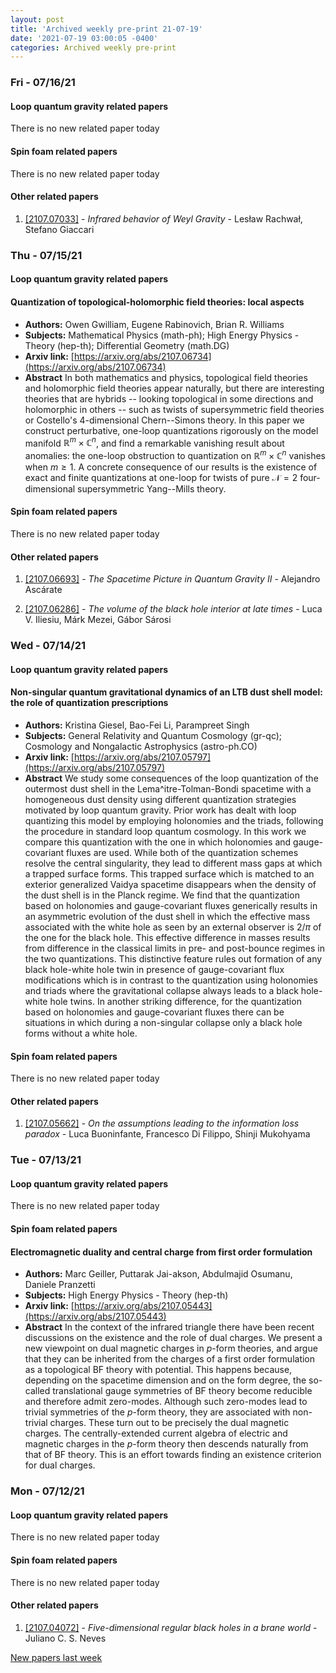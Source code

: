 ```yaml
---
layout: post
title: 'Archived weekly pre-print 21-07-19'
date: '2021-07-19 03:00:05 -0400'
categories: Archived weekly pre-print
---
```



### Fri - 07/16/21

#### Loop quantum gravity related papers

There is no new related paper today 

#### Spin foam related papers

There is no new related paper today 



#### Other related papers

1. [[2107.07033]](https://arxiv.org/abs/2107.07033) - *Infrared behavior of Weyl Gravity* - Lesław Rachwał, Stefano Giaccari



### Thu - 07/15/21

#### Loop quantum gravity related papers

#### **Quantization of topological-holomorphic field theories: local aspects**
 - **Authors:** Owen Gwilliam, Eugene Rabinovich, Brian R. Williams
 - **Subjects:** Mathematical Physics (math-ph); High Energy Physics - Theory (hep-th); Differential Geometry (math.DG)
 - **Arxiv link:** [https://arxiv.org/abs/2107.06734](https://arxiv.org/abs/2107.06734)
 - **Abstract**
 In both mathematics and physics, topological field theories and holomorphic field theories appear naturally, but there are interesting theories that are hybrids -- looking topological in some directions and holomorphic in others -- such as twists of supersymmetric field theories or Costello's 4-dimensional Chern--Simons theory. In this paper we construct perturbative, one-loop quantizations rigorously on the model manifold $\mathbb{R}^m \times \mathbb{C}^n$, and find a remarkable vanishing result about anomalies: the one-loop obstruction to quantization on $\mathbb{R}^m\times \mathbb{C}^n$ vanishes when $m\geq 1$. A concrete consequence of our results is the existence of exact and finite quantizations at one-loop for twists of pure $\mathcal{N} =2$ four-dimensional supersymmetric Yang--Mills theory. 

#### Spin foam related papers

There is no new related paper today 



#### Other related papers

1. [[2107.06693]](https://arxiv.org/abs/2107.06693) - *The Spacetime Picture in Quantum Gravity II* - Alejandro Ascárate

1. [[2107.06286]](https://arxiv.org/abs/2107.06286) - *The volume of the black hole interior at late times* - Luca V. Iliesiu, Márk Mezei, Gábor Sárosi



### Wed - 07/14/21

#### Loop quantum gravity related papers

#### **Non-singular quantum gravitational dynamics of an LTB dust shell model:  the role of quantization prescriptions**
 - **Authors:** Kristina Giesel, Bao-Fei Li, Parampreet Singh
 - **Subjects:** General Relativity and Quantum Cosmology (gr-qc); Cosmology and Nongalactic Astrophysics (astro-ph.CO)
 - **Arxiv link:** [https://arxiv.org/abs/2107.05797](https://arxiv.org/abs/2107.05797)
 - **Abstract**
 We study some consequences of the loop quantization of the outermost dust shell in the Lema\^itre-Tolman-Bondi spacetime with a homogeneous dust density using different quantization strategies motivated by loop quantum gravity. Prior work has dealt with loop quantizing this model by employing holonomies and the triads, following the procedure in standard loop quantum cosmology. In this work we compare this quantization with the one in which holonomies and gauge-covariant fluxes are used. While both of the quantization schemes resolve the central singularity, they lead to different mass gaps at which a trapped surface forms. This trapped surface which is matched to an exterior generalized Vaidya spacetime disappears when the density of the dust shell is in the Planck regime. We find that the quantization based on holonomies and gauge-covariant fluxes generically results in an asymmetric evolution of the dust shell in which the effective mass associated with the white hole as seen by an external observer is $2/\pi$ of the one for the black hole. This effective difference in masses results from difference in the classical limits in pre- and post-bounce regimes in the two quantizations. This distinctive feature rules out formation of any black hole-white hole twin in presence of gauge-covariant flux modifications which is in contrast to the quantization using holonomies and triads where the gravitational collapse always leads to a black hole-white hole twins. In another striking difference, for the quantization based on holonomies and gauge-covariant fluxes there can be situations in which during a non-singular collapse only a black hole forms without a white hole. 

#### Spin foam related papers

There is no new related paper today 



#### Other related papers

1. [[2107.05662]](https://arxiv.org/abs/2107.05662) - *On the assumptions leading to the information loss paradox* - Luca Buoninfante, Francesco Di Filippo, Shinji Mukohyama



### Tue - 07/13/21

#### Loop quantum gravity related papers

There is no new related paper today 

#### Spin foam related papers

#### **Electromagnetic duality and central charge from first order formulation**
 - **Authors:** Marc Geiller, Puttarak Jai-akson, Abdulmajid Osumanu, Daniele Pranzetti
 - **Subjects:** High Energy Physics - Theory (hep-th)
 - **Arxiv link:** [https://arxiv.org/abs/2107.05443](https://arxiv.org/abs/2107.05443)
 - **Abstract**
 In the context of the infrared triangle there have been recent discussions on the existence and the role of dual charges. We present a new viewpoint on dual magnetic charges in $p$-form theories, and argue that they can be inherited from the charges of a first order formulation as a topological BF theory with potential. This happens because, depending on the spacetime dimension and on the form degree, the so-called translational gauge symmetries of BF theory become reducible and therefore admit zero-modes. Although such zero-modes lead to trivial symmetries of the $p$-form theory, they are associated with non-trivial charges. These turn out to be precisely the dual magnetic charges. The centrally-extended current algebra of electric and magnetic charges in the $p$-form theory then descends naturally from that of BF theory. This is an effort towards finding an existence criterion for dual charges. 

### Mon - 07/12/21

#### Loop quantum gravity related papers

There is no new related paper today 

#### Spin foam related papers

There is no new related paper today 



#### Other related papers

1. [[2107.04072]](https://arxiv.org/abs/2107.04072) - *Five-dimensional regular black holes in a brane world* - Juliano C. S. Neves






[New papers last week]({{site.url}}/archived/weekly/pre-print/2021/07/12/archived_weekly_papers.html)